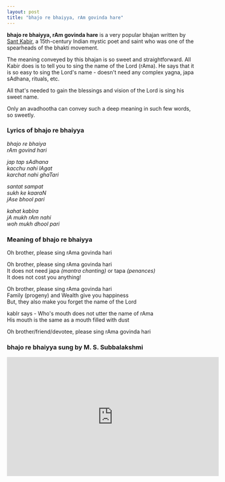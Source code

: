 ```yaml
---
layout: post
title: "bhajo re bhaiyya, rAm govinda hare"
---
```

**bhajo re bhaiyya, rAm govinda hare** is a very popular bhajan written by [Sant Kabir](https://en.wikipedia.org/wiki/Kabir), a 15th-century Indian mystic poet and saint who was one of the spearheads of the bhakti movement. 

The meaning conveyed by this bhajan is so sweet and straightforward. All Kabir does is to tell you to sing the name of the Lord (rAma). He says that it is so easy to sing the Lord's name - doesn't need any complex yagna, japa sAdhana, rituals, etc. 

All that's needed to gain the blessings and vision of the Lord is sing his sweet name. 

Only an avadhootha can convey such a deep meaning in such few words, so sweetly. 

### Lyrics of bhajo re bhaiyya

_bhajo re bhaiya  
rAm govind hari_ 
  
_jap tap sAdhana  
kacchu nahi lAgat  
karchat nahi ghaTari_  
  
_santat sampat  
sukh ke kaaraN  
jAse bhool pari_    
  
_kahat kabIra   
jA mukh rAm nahi  
woh mukh dhool pari_ 

### Meaning of bhajo re bhaiyya

Oh brother, please sing rAma govinda hari  
  
Oh brother, please sing rAma govinda hari  
It does not need japa _(mantra chanting)_ or tapa _(penances)_  
It does not cost you anything!   
  
Oh brother, please sing rAma govinda hari  
Family (progeny) and Wealth give you happiness  
But, they also make you forget the name of the Lord  

kabIr says - 
Who's mouth does not utter the name of rAma  
His mouth is the same as a mouth filled with dust

Oh brother/friend/devotee, please sing rAma govinda hari  

### bhajo re bhaiyya sung by M. S. Subbalakshmi
  
<iframe width="560" height="315" src="https://www.youtube.com/embed/qGCGtt_lxA0" frameborder="0" allow="accelerometer; autoplay; clipboard-write; encrypted-media; gyroscope; picture-in-picture" allowfullscreen></iframe>
